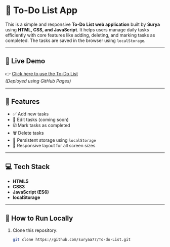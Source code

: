 # 📝 To-Do List App

This is a simple and responsive **To-Do List web application** built by **Surya** using **HTML, CSS, and JavaScript**. It helps users manage daily tasks efficiently with core features like adding, deleting, and marking tasks as completed. The tasks are saved in the browser using `localStorage`.

---

## 🔗 Live Demo

👉 [Click here to use the To-Do List](https://suryaa77.github.io/To-do-List/)  
*(Deployed using GitHub Pages)*

---

## 🚀 Features

- ✅ Add new tasks
- 📝 Edit tasks (coming soon)
- ☑️ Mark tasks as completed
- 🗑️ Delete tasks
- 💾 Persistent storage using `localStorage`
- 📱 Responsive layout for all screen sizes

---

## 💻 Tech Stack

- **HTML5**
- **CSS3**
- **JavaScript (ES6)**
- **localStorage**

---

## 📁 How to Run Locally

1. Clone this repository:
   ```bash
   git clone https://github.com/suryaa77/To-do-List.git
